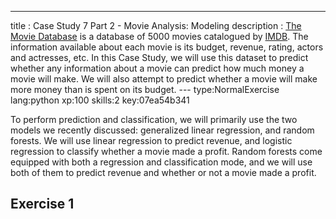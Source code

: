 ---
title       : Case Study 7 Part 2 - Movie Analysis: Modeling
description : [The Movie Database](https://www.kaggle.com/tmdb/tmdb-movie-metadata) is a database of 5000 movies catalogued by [IMDB](http://www.imdb.com/). The information available about each movie is its budget, revenue, rating, actors and actresses, etc. In this Case Study, we will use this dataset to predict whether any information about a movie can predict how much money a movie will make. We will also attempt to predict whether a movie will make more money than is spent on its budget.
--- type:NormalExercise lang:python xp:100 skills:2 key:07ea54b341

To perform prediction and classification, we will primarily use the two models we recently discussed: generalized linear regression, and random forests. We will use linear regression to predict revenue, and logistic regression to classify whether a movie made a profit. Random forests come equipped with both a regression and classification mode, and we will use both of them to predict revenue and whether or not a movie made a profit.

## Exercise 1